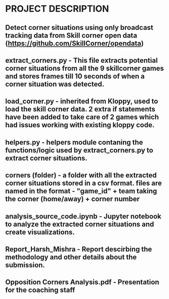 # PROJECT DESCRIPTION 

## Detect corner situations using only broadcast tracking data from Skill corner open data (https://github.com/SkillCorner/opendata)


## extract_corners.py - This file extracts potential corner situations from all the 9 skillcorner games and stores frames till 10 seconds of when a corner situation was detected.

## load_corner.py - inherited from Kloppy, used to load the skill corner data. 2 extra if statements have been added to take care of 2 games which had issues working with existing kloppy code.

## helpers.py - helpers module contaning the functions/logic used by extract_corners.py to extract corner situations.

## corners (folder) - a folder with all the extracted corner situations stored in a csv format. files are named in the format - "game_id" + team taking the corner (home/away) +  corner number

## analysis_source_code.ipynb - Jupyter notebook to analyze the extracted corner situations and create visualizations.

## Report_Harsh_Mishra - Report descirbing the methodology and other details about the submission.

## Opposition Corners Analysis.pdf - Presentation for the coaching staff
